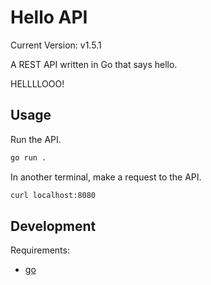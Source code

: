 # Hello API

Current Version: v1.5.1

A REST API written in Go that says hello.

HELLLLOOO!

## Usage

Run the API.

```sh
go run .
```

In another terminal, make a request to the API.

```sh
curl localhost:8080
```

## Development

Requirements:

* [go](https://golang.org)

